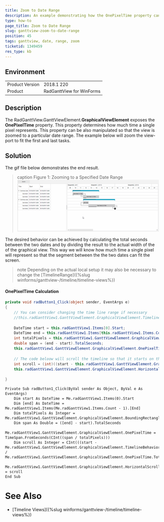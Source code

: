 ```yaml
---
title: Zoom to Date Range
description: An example demonstrating how the OnePixelTime property can be calculated so that a particular date range is displayed in the view 
type: how-to
page_title: Zoom to Date Range
slug: ganttview-zoom-to-date-range
position: 45
tags: ganttview, date, range, zoom
ticketid: 1349459
res_type: kb
---
```



## Environment
<table>
	<tr>
		<td>Product Version</td>
		<td>2018.1 220</td>
	</tr>
	<tr>
		<td>Product</td>
		<td>RadGanttView for WinForms</td>
	</tr>
</table>


## Description

The RadGanttView.GanttViewElement.**GraphicalViewElement** exposes the **OnePixelTime** property. This property determines how much time a single pixel represents. This property can be also manipulated so that the view is zoomed to a particular date range. The example below will zoom the view-port to fit the first and last tasks.

## Solution

The gif file below demonstrates the end result.

>caption Figure 1: Zooming to a Specified Date Range
![ganttview-zoom-to-date-range 001](images/ganttview-zoom-to-date-range001.gif)

The desired behavior can be achieved by calculating the total seconds between the two dates and by dividing the result to the actual width of the of the graphical view. This way we will know how much time a single pixel will represent so that the segment between the the two dates can fit the screen.

>note Depending on the actual local setup it may also be necessary to change the [TimelineRange]({%slug winforms/ganttview-/timeline/timeline-views%}) 

#### OnePixelTime Calculation

````C#
private void radButton1_Click(object sender, EventArgs e)
{
    // You can consider changing the time line range if necessary
    //this.radGanttView1.GanttViewElement.GraphicalViewElement.TimelineRange = TimeRange.YearQuarters;

    DateTime start = this.radGanttView1.Items[0].Start;
    DateTime end = this.radGanttView1.Items[this.radGanttView1.Items.Count - 1].End;
    int totalPixels = this.radGanttView1.GanttViewElement.GraphicalViewElement.BoundingRectangle.Width;
    double span = (end - start).TotalSeconds;
    this.radGanttView1.GanttViewElement.GraphicalViewElement.OnePixelTime = TimeSpan.FromSeconds((int)(span / totalPixels));

    // The code beloow will scroll the timeline so that it starts on the selected start date.
    int scroll = (int)((start - this.radGanttView1.GanttViewElement.GraphicalViewElement.TimelineBehavior.AdjustedTimelineStart).TotalSeconds / this.radGanttView1.GanttViewElement.GraphicalViewElement.OnePixelTime.TotalSeconds);
    this.radGanttView1.GanttViewElement.GraphicalViewElement.HorizontalScrollBarElement.Value = scroll;

}

````
````VB.NET
Private Sub radButton1_Click(ByVal sender As Object, ByVal e As EventArgs)
    Dim start As DateTime = Me.radGanttView1.Items(0).Start
    Dim [end] As DateTime = Me.radGanttView1.Items(Me.radGanttView1.Items.Count - 1).[End]
    Dim totalPixels As Integer = Me.radGanttView1.GanttViewElement.GraphicalViewElement.BoundingRectangle.Width
    Dim span As Double = ([end] - start).TotalSeconds
    Me.radGanttView1.GanttViewElement.GraphicalViewElement.OnePixelTime = TimeSpan.FromSeconds(CInt((span / totalPixels)))
    Dim scroll As Integer = CInt(((start - Me.radGanttView1.GanttViewElement.GraphicalViewElement.TimelineBehavior.AdjustedTimelineStart).TotalSeconds / Me.radGanttView1.GanttViewElement.GraphicalViewElement.OnePixelTime.TotalSeconds))
    Me.radGanttView1.GanttViewElement.GraphicalViewElement.HorizontalScrollBarElement.Value = scroll
End Sub

````

# See Also

* [Timeline Views]({%slug winforms/ganttview-/timeline/timeline-views%})
